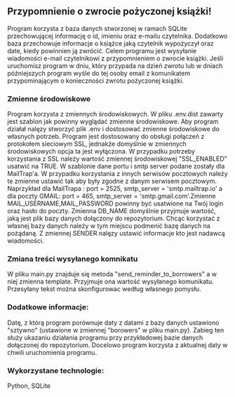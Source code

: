 ## Przypomnienie o zwrocie pożyczonej książki!

Program korzysta z baza danych stworzonej w ramach SQLite przechowującej informację o id, imieniu oraz e-mailu czytelnika. Dodatkowo baza przechowuje informacje o  książce jaką czytelnik wypożyczył oraz date, kiedy powinnien ją zwrócić.
Celem programu jest wysyłanie wiadomości e-mail czytelnikowi z przypomnieniem o zwrocie książki.
Jeśli uruchomisz program w dniu, który przypada na dzień zwrotu lub w dniach późniejszych program wyśle do tej osoby email z komunikatem przypominającym o konieczności zwrotu pożyczonej książki.

### Zmienne środowiskowe
Program korzysta z zmiennych środowiskowych. W pliku .env.dist zawarty jest szablon jak powinny wyglądać zmienne środowiskowe.
Aby program działał nalęzy stworzyć plik .env i dostosować zmienne środowiskowe do własnych potrzeb.
Program jest dostosowany do obsługi połączeń z protokołem sieciowym SSL, jednakże domyślnie w zmiennych środowiskowych opcja ta jest wyłączona. W przypadku potrzeby korzystania z SSL należy wartość zmiennej środowiskowej "SSL_ENABLED" usatwić na TRUE.
W szablonie dane portu i smtp server podane zostały dla MailTrap'a. W przypadku korzystania z innych serwisów pocztowych należy te zmienne ustawić tak aby były zgodne z danym serwisem pocztowym. Naprzykład dla MailTrapa : port = 2525, smtp_server = 'smtp.mailtrap.io' a dla poczty GMAIL: port = 465, smtp_server = 'smtp.gmail.com'.Zmienne  MAIL_USERNAME,MAIL_PASSWORD powinny być usatwione na Twój login oraz hasło do poczty. Zmienna DB_NAME domyślnie przyjmuje wartość, jaką jest plik bazy danych dołączony do repozytorium. Chcąc korzystać z własnej bazy danych należy w tym miejscu podmenić bazę danych na pożądaną.
Z zmiennej SENDER nalęzy ustawić informacje kto jest nadawcą wiadomości.

### Zmiana treści wysyłanego komnikatu

W pliku main.py znajduje się metoda "send_reminder_to_borrowers" a w niej zmienna template. Przyjmuje ona wartość wysyłanego komunikatu. Przesyłany tekst można skonfigurowac według własnego pomysłu.

### Dodatkowe informacje: 
Datę, z którą program porównuje daty z datami z bazy danych ustawiono "sztywno" (ustawione w zmiennej "borowers" w pliku main.py). Zabieg ten służy ukazaniu działania programu przy przykładowej bazie danych dołączonej do repozytorium.
Docelowo program korzysta z aktualnej daty w chwili uruchomienia programu.
 
 ### Wykorzystane technologie:
 Python,
 SQLite

